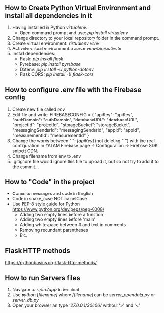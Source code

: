 ## How to Create Python Virtual Environment and install all dependencies in it

 1.  Having installed in Python *virtualenv:*
	 - Open command prompt and use: *pip install virtualenv*
2. Change directory to your local repository folder in the command prompt.
3. Create virtual environment: *virtualenv venv*
4. Activate virtual environment: *source venv/bin/activate*
5. Install dependencies:
	- Flask: *pip install flask*
	- Pyrebase: *pip install pyrebase*
	- Dotenv: *pip install -U python-dotenv*
	- Flask CORS: *pip install -U flask-cors*

## How to configure .env file with the Firebase config

1. Create new file called *env*
2. Edit file and write:
	FIREBASECONFIG =  {
		"apiKey":  "apiKey",
		"authDomain":  "authDomain",
		"databaseURL":  "databaseURL",
		"projectId":  "projectId",
		"storageBucket":  "storageBucket",
		"messagingSenderId":  "messagingSenderId",
		"appId":  "appId",
		"measurementId":  "measurementId"
	}
3. Change the words between " ": *[apiKey]* (not deleting " ") with the real configuration in YATAM Firebase page -> Configuration -> Firebase SDK snipett CDN.
4. Change filename from env to .env
5. .gitignore file would ignore this file to upload it, but do not try to add it to the commit...

## How to "Code" in the project
* Commits messages and code in English
* Code in snake_case NOT camelCase
* Use PEP-8 style guide for Python https://www.python.org/dev/peps/pep-0008/
    * Adding two empty lines before a function
    * Adding two empty lines before 'main'
    * Adding whitespace between # and text in comments
    * Removing redundant parentheses
    * Etc.

## Flask HTTP methods
https://pythonbasics.org/flask-http-methods/

## How to run Servers files
1. Navigate to *~/src/app* in terminal
2. Use *python [filename]* where *[filename]* can be *server_opendata.py* or *server_db.py*
3. Open your browser an type *127.0.0.1/30006/<your-query>* without '>' and '<'
